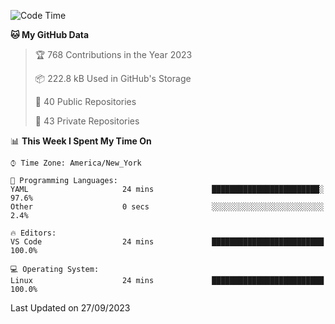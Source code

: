 <!--START_SECTION:waka-->
![Code Time](http://img.shields.io/badge/Code%20Time-215%20hrs%2047%20mins-blue)

**🐱 My GitHub Data** 

> 🏆 768 Contributions in the Year 2023
 > 
> 📦 222.8 kB Used in GitHub's Storage 
 > 
> 📜 40 Public Repositories 
 > 
> 🔑 43 Private Repositories  
 > 
📊 **This Week I Spent My Time On** 

```text
⌚︎ Time Zone: America/New_York

💬 Programming Languages: 
YAML                     24 mins             ████████████████████████░   97.6% 
Other                    0 secs              ░░░░░░░░░░░░░░░░░░░░░░░░░   2.4%

🔥 Editors: 
VS Code                  24 mins             █████████████████████████   100.0%

💻 Operating System: 
Linux                    24 mins             █████████████████████████   100.0%

```


 Last Updated on 27/09/2023
<!--END_SECTION:waka-->